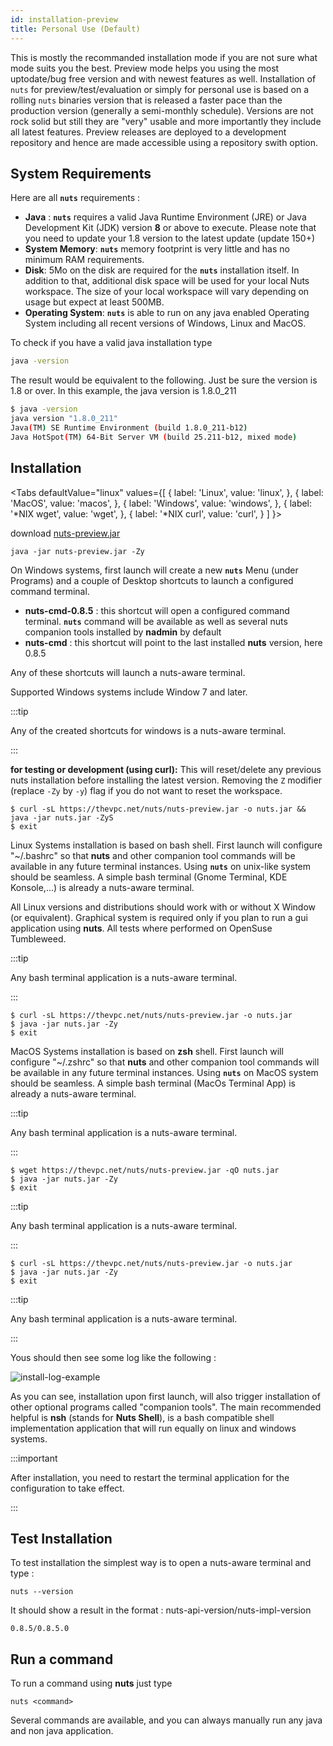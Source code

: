 ```yaml
---
id: installation-preview
title: Personal Use (Default)
---
```


This is mostly the recommanded installation mode if you are not sure what mode suits you the best. Preview mode helps you using the most uptodate/bug free version and with newest features as well.
Installation of `nuts` for preview/test/evaluation or simply for personal use is based on a rolling `nuts` binaries version that is released a faster pace than the production version (generally a semi-monthly schedule). Versions are not rock solid but still they are "very" usable and more importantly they include all latest features. Preview releases are deployed to a development repository and hence are made accessible using a repository swith option.

## System Requirements

Here are all **```nuts```** requirements :

- **Java** : **```nuts```** requires a valid Java Runtime Environment (JRE) or Java Development Kit (JDK) version **8** or above to execute. Please note that you need to update your 1.8 version to the latest update (update 150+)
- **System Memory**: **```nuts```** memory footprint is very little and has no minimum RAM requirements.
- **Disk**: 5Mo on the disk are required for the **```nuts```** installation itself. In addition to that, additional disk space will be used for your local Nuts workspace. The size of your local workspace will vary depending on usage but expect at least 500MB.
- **Operating System**: **```nuts```** is able to run on any java enabled Operating System including all recent versions of Windows, Linux and MacOS.

To check if you have a valid java installation type

```bash
java -version
```

The result would be equivalent to the following. Just be sure the version is 1.8 or over. In this example, 
the java version is 1.8.0_211

```bash
$ java -version
java version "1.8.0_211"
Java(TM) SE Runtime Environment (build 1.8.0_211-b12)
Java HotSpot(TM) 64-Bit Server VM (build 25.211-b12, mixed mode)
```


## Installation


<Tabs
  defaultValue="linux"
  values={[
    { label: 'Linux', value: 'linux', },
    { label: 'MacOS', value: 'macos', },
    { label: 'Windows', value: 'windows', },
    { label: '*NIX wget', value: 'wget', },
    { label: '*NIX curl', value: 'curl', }
  ]
}>
<TabItem value="windows">

download [nuts-preview.jar](https://thevpc.net/nuts/nuts-preview.jar)
```
java -jar nuts-preview.jar -Zy
```

On Windows systems, first launch will create a new **```nuts```** Menu (under Programs) and a couple of Desktop shortcuts to launch a configured command terminal.
- **nuts-cmd-0.8.5** : this shortcut will open a configured command terminal. **```nuts```** command will be available as well as several nuts companion tools installed by **nadmin** by default
- **nuts-cmd**       : this shortcut will point to the last installed **nuts** version, here 0.8.5  

Any of these shortcuts will launch a nuts-aware terminal.

Supported Windows systems include Window 7 and later.

:::tip

Any of the created shortcuts for windows is a nuts-aware terminal.

:::

</TabItem>
<TabItem value="linux">

__for testing or development (using curl):__
This will reset/delete any previous nuts installation before installing the latest version.
Removing the `Z` modifier (replace `-Zy` by `-y`) flag if you do not want to reset the workspace.
 
```
$ curl -sL https://thevpc.net/nuts/nuts-preview.jar -o nuts.jar && java -jar nuts.jar -ZyS
$ exit
```

Linux Systems installation is based on bash shell. First launch will configure "~/.bashrc" so that **nuts** and other companion tool commands will be available in any future terminal instances.
Using **```nuts```** on unix-like system should be seamless. A simple bash terminal (Gnome Terminal, KDE Konsole,...) is already a nuts-aware terminal.

All Linux versions and distributions should work with or without X Window (or equivalent). Graphical system is required only if you plan to run a gui application using **nuts**.
All tests where performed on OpenSuse Tumbleweed.

:::tip

Any bash terminal application is a nuts-aware terminal.

:::

</TabItem>
<TabItem value="macos">

```
$ curl -sL https://thevpc.net/nuts/nuts-preview.jar -o nuts.jar
$ java -jar nuts.jar -Zy
$ exit
```

MacOS Systems installation is based on **zsh** shell. First launch will configure "~/.zshrc" so that **nuts** and other companion tool commands will be available in any future terminal instances.
Using **```nuts```** on MacOS system should be seamless. A simple bash terminal (MacOs Terminal App) is already a nuts-aware terminal.

:::tip

Any bash terminal application is a nuts-aware terminal.

:::

</TabItem>
<TabItem value="wget">

```
$ wget https://thevpc.net/nuts/nuts-preview.jar -qO nuts.jar
$ java -jar nuts.jar -Zy
$ exit
```

:::tip

Any bash terminal application is a nuts-aware terminal.

:::


</TabItem>
<TabItem value="curl">

```
$ curl -sL https://thevpc.net/nuts/nuts-preview.jar -o nuts.jar
$ java -jar nuts.jar -Zy
$ exit
```

:::tip

Any bash terminal application is a nuts-aware terminal.

:::

</TabItem>


</Tabs>


Yous should then see some log like the following :

![install-log-example](assets/images/console/install-log-example.png)

As you can see, installation upon first launch, will also trigger installation of other optional programs called "companion tools".
The main recommended helpful is **nsh**  (stands for __Nuts Shell__), is a bash compatible shell implementation application that will run equally on linux and windows systems.

:::important

After installation, you need to restart the terminal application for the configuration to take effect.

:::


## Test Installation
To test installation the simplest way is to open a nuts-aware terminal and type : 

```
nuts --version
```

It should show a result in the format : nuts-api-version/nuts-impl-version

```
0.8.5/0.8.5.0
```

## Run a command

To run a command using **nuts** just type

```
nuts <command>
```

Several commands are available, and you can always manually run any java and non java application.
